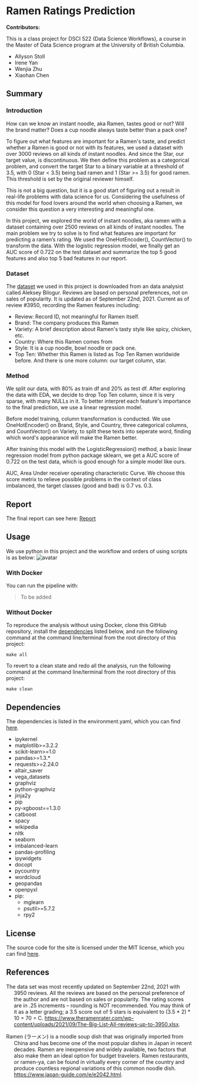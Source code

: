 # Ramen Ratings Prediction

**Contributors:**

This is a class project for DSCI 522 (Data Science Workflows), a course in the Master of Data Science program at the University of British Columbia.

  - Allyson Stoll
  - Irene Yan
  - Wenjia Zhu
  - Xiaohan Chen

## Summary
### Introduction
  How can we know an instant noodle, aka Ramen, tastes good or not? Will the brand matter? Does a cup noodle always taste better than a pack one?

  To figure out what features are important for a Ramen's taste, and predict whether a Ramen is good or not with its features, we used a dataset with over 3000 reviews on all kinds of instant noodles. And since the Star, our target value, is discontinuous. We then define this problem as a categorical problem, and convert the target Star to a binary variable at a threshold of 3.5, with 0 (Star < 3.5) being bad ramen and 1 (Star >= 3.5) for good ramen. This threshold is set by the original reviewer himself.

  This is not a big question, but it is a good start of figuring out a result in real-life problems with data science for us. Considering the usefulness of this model for food lovers around the world when choosing a Ramen, we consider this question a very interesting and meaningful one.

  In this project, we explored the world of instant noodles, aka ramen with a dataset containing over 2500 reviews on all kinds of instant noodles. The main problem we try to solve is to find what features are important for predicting a ramen’s rating. We used the OneHotEncoder(), CountVector() to transform the data. With the logistic regression model, we finally get an AUC score of 0.722 on the test dataset and summarize the top 5 good features and also top 5 bad features in our report. 
### Dataset
The [dataset](https://www.theramenrater.com/wp-content/uploads/2021/09/The-Big-List-All-reviews-up-to-3950.xlsx) we used in this project is downloaded from an data analysist called Aleksey Bilogur. Reviews are based on personal preferences, not on sales of popularity. It is updated as of September 22nd, 2021. Current as of review #3950, recording the Ramen features including:
 - Review: Record ID, not meaningful for Ramen itself.
 - Brand: The company produces this Ramen
 - Variety: A brief description about Ramen's tasty style like spicy, chicken, etc.
 - Country: Where this Ramen comes from
 - Style: It is a cup noodle, bowl noodle or pack one.
 - Top Ten: Whether this Ramen is listed as Top Ten Ramen worldwide before.
And there is one more column: our target column, star.
### Method
We split our data, with 80% as train df and 20% as test df. After exploring the data with EDA, we decide to drop Top Ten column, since it is very sparse, with many NULLs in it. To better interpret each feature's importance to the final prediction, we use a linear regression model. 

Before model training, column transformation is conducted. We use OneHotEncoder() on Brand, Style, and Country, three categorical columns, and CountVector() on Variety, to split these texts into seperate word, finding which word's appearance will make the Ramen better. 

After training this model with the LogisticRegression() method, a basic linear regression model from python package sklearn, we get a AUC score of 0.722 on the test data, which is good enough for a simple model like ours.

AUC, Area Under receiver operating characteristic Curve. We choose this score metrix to relieve possible problems in the context of class imbalanced, the target classes (good and bad) is 0.7 vs. 0.3.
## Report
The final report can see here: [Report](https://github.com/PANDASANG1231/522_Ramen/blob/main/doc/report.html)

## Usage

We use python in this project and the workflow and orders of using scripts is as below:
![avatar](workflow.png)
### With Docker
You can run the pipeline with:
>To be added

### Without Docker
To reproduce the analysis without using Docker, clone this GitHub repository, install the [dependencies](#dependencies) listed below, and run the following command at the command line/terminal from the root directory of this project:

```
make all
```

To revert to a clean state and redo all the analysis, run the following command at the command line/terminal from the root directory of this project:

```
make clean
```

## Dependencies

The dependencies is listed in the environment.yaml, which you can find [here](https://raw.githubusercontent.com/PANDASANG1231/522_Ramen/main/environment.yaml).

 - ipykernel
  - matplotlib>=3.2.2
  - scikit-learn>=1.0
  - pandas>=1.3.*
  - requests>=2.24.0
  - altair_saver
  - vega_datasets
  - graphviz
  - python-graphviz
  - jinja2y
  - pip
  - py-xgboost==1.3.0
  - catboost
  - spacy
  - wikipedia
  - nltk
  - seaborn
  - imbalanced-learn
  - pandas-profiling
  - ipywidgets
  - docopt
  - pycountry
  - wordcloud
  - geopandas
  - openpyxl
  - pip:
    - mglearn
    - psutil>=5.7.2
    - rpy2

## License

The source code for the site is licensed under the MIT license, which you can find [here](https://raw.githubusercontent.com/PANDASANG1231/522_Ramen/main/LICENSE).

## References

<div id="refs" class="references hanging-indent">

<div id="ref-Dua2019">

The data set was most recently updated on September 22nd, 2021 with 3950 reviews.
All the reviews are based on the personal preference of the author and are not based on sales or popularity. The rating scores are in .25 increments – rounding is NOT recommended. You may think of it as a letter grading; a 3.5 score out of 5 stars is equivalent to (3.5 * 2) * 10 = 70 = C.
 <https://www.theramenrater.com/wp-content/uploads/2021/09/The-Big-List-All-reviews-up-to-3950.xlsx>.
</div>

<div id="ref-Streetetal">

Ramen (ラーメン) is a noodle soup dish that was originally imported from China
 and has become one of the most popular dishes in Japan in recent decades.
Ramen are inexpensive and widely available, two factors that also make them 
an ideal option for budget travelers. Ramen restaurants, or ramen-ya, can 
be found in virtually every corner of the country and produce countless regional 
variations of this common noodle dish.
<https://www.japan-guide.com/e/e2042.html>.
</div>
</div>

